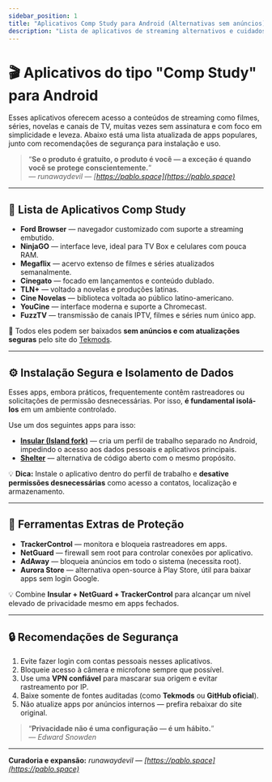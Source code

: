 ```yaml
---
sidebar_position: 1
title: "Aplicativos Comp Study para Android (Alternativas sem anúncios)"
description: "Lista de aplicativos de streaming alternativos e cuidados de segurança para usuários Android."
---
```


# 🎬 Aplicativos do tipo "Comp Study" para Android

Esses aplicativos oferecem acesso a conteúdos de streaming como filmes, séries, novelas e canais de TV, muitas vezes sem assinatura e com foco em simplicidade e leveza. Abaixo está uma lista atualizada de apps populares, junto com recomendações de segurança para instalação e uso.

> “**Se o produto é gratuito, o produto é você — a exceção é quando você se protege conscientemente.**”  
> — *runawaydevil — [https://pablo.space](https://pablo.space)*

---

## 📱 Lista de Aplicativos Comp Study

- **Ford Browser** — navegador customizado com suporte a streaming embutido.  
- **NinjaGO** — interface leve, ideal para TV Box e celulares com pouca RAM.  
- **Megaflix** — acervo extenso de filmes e séries atualizados semanalmente.  
- **Cinegato** — focado em lançamentos e conteúdo dublado.  
- **TLN+** — voltado a novelas e produções latinas.  
- **Cine Novelas** — biblioteca voltada ao público latino-americano.  
- **YouCine** — interface moderna e suporte a Chromecast.  
- **FuzzTV** — transmissão de canais IPTV, filmes e séries num único app.  

🔗 Todos eles podem ser baixados **sem anúncios e com atualizações seguras** pelo site do [Tekmods](https://www.tekmods.com).

---

## ⚙️ Instalação Segura e Isolamento de Dados

Esses apps, embora práticos, frequentemente contêm rastreadores ou solicitações de permissão desnecessárias. Por isso, **é fundamental isolá-los** em um ambiente controlado.

Use um dos seguintes apps para isso:

- **[Insular (Island fork)](https://f-droid.org/en/packages/com.oasisfeng.island.fdroid/)** — cria um perfil de trabalho separado no Android, impedindo o acesso aos dados pessoais e aplicativos principais.  
- **[Shelter](https://f-droid.org/en/packages/net.typeblog.shelter/)** — alternativa de código aberto com o mesmo propósito.  

💡 **Dica:** Instale o aplicativo dentro do perfil de trabalho e **desative permissões desnecessárias** como acesso a contatos, localização e armazenamento.

---

## 🧰 Ferramentas Extras de Proteção

- **TrackerControl** — monitora e bloqueia rastreadores em apps.  
- **NetGuard** — firewall sem root para controlar conexões por aplicativo.  
- **AdAway** — bloqueia anúncios em todo o sistema (necessita root).  
- **Aurora Store** — alternativa open-source à Play Store, útil para baixar apps sem login Google.  

💡 Combine **Insular + NetGuard + TrackerControl** para alcançar um nível elevado de privacidade mesmo em apps fechados.

---

## 🔒 Recomendações de Segurança

1. Evite fazer login com contas pessoais nesses aplicativos.  
2. Bloqueie acesso à câmera e microfone sempre que possível.  
3. Use uma **VPN confiável** para mascarar sua origem e evitar rastreamento por IP.  
4. Baixe somente de fontes auditadas (como **Tekmods** ou **GitHub oficial**).  
5. Não atualize apps por anúncios internos — prefira rebaixar do site original.  

> “**Privacidade não é uma configuração — é um hábito.**”  
> — *Edward Snowden*

---

**Curadoria e expansão:** *runawaydevil — [https://pablo.space](https://pablo.space)*




